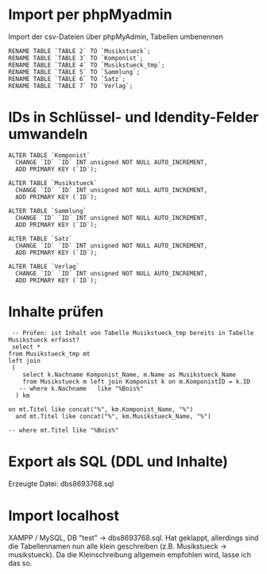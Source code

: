 # Import per phpMyadmin 

Import der csv-Dateien über phpMyAdmin, Tabellen umbenennen  

```
RENAME TABLE `TABLE 2` TO `Musikstueck`;   
RENAME TABLE `TABLE 3` TO `Komponist`;   
RENAME TABLE `TABLE 4` TO `Musikstueck_tmp`;   
RENAME TABLE `TABLE 5` TO `Sammlung`;   
RENAME TABLE `TABLE 6` TO `Satz`;   
RENAME TABLE `TABLE 7` TO `Verlag`;   
```

# IDs in Schlüssel- und Idendity-Felder umwandeln 

```
ALTER TABLE `Komponist` 
  CHANGE `ID` `ID` INT unsigned NOT NULL AUTO_INCREMENT, 
  ADD PRIMARY KEY (`ID`);

ALTER TABLE `Musikstueck` 
  CHANGE `ID` `ID` INT unsigned NOT NULL AUTO_INCREMENT, 
  ADD PRIMARY KEY (`ID`);

ALTER TABLE `Sammlung` 
  CHANGE `ID` `ID` INT unsigned NOT NULL AUTO_INCREMENT, 
  ADD PRIMARY KEY (`ID`);

ALTER TABLE `Satz` 
  CHANGE `ID` `ID` INT unsigned NOT NULL AUTO_INCREMENT, 
  ADD PRIMARY KEY (`ID`);

ALTER TABLE `Verlag` 
  CHANGE `ID` `ID` INT unsigned NOT NULL AUTO_INCREMENT, 
  ADD PRIMARY KEY (`ID`);

```

# Inhalte prüfen 
```
 -- Prüfen: ist Inhalt von Tabelle Musikstueck_tmp bereits in Tabelle Musikstueck erfasst?  
 select * 
from Musikstueck_tmp mt
left join 
 ( 
    select k.Nachname Komponist_Name, m.Name as Musikstueck_Name 
    from Musikstueck m left join Komponist k on m.KomponistID = k.ID
   -- where k.Nachname	 like "%Bois%"
  ) km
  
on mt.Titel like concat("%", km.Komponist_Name, "%") 
  and mt.Titel like concat("%", km.Musikstueck_Name, "%") 
    
-- where mt.Titel like "%Bois%"

```

# Export als SQL (DDL und Inhalte)

Erzeugte Datei: dbs8693768.sql

# Import localhost

XAMPP / MySQL, DB "test" -> dbs8693768.sql. Hat geklappt, allerdings sind die Tabellennamen nun alle klein geschreiben (z.B. Musikstueck -> musikstueck). Da die Kleinschreibung allgemein empfohlen wird, lasse ich das so. 


